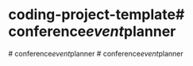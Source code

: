 # coding-project-template#   c o n f e r e n c e _ e v e n t _ p l a n n e r  
 #   c o n f e r e n c e _ e v e n t _ p l a n n e r  
 #   c o n f e r e n c e _ e v e n t _ p l a n n e r  
 